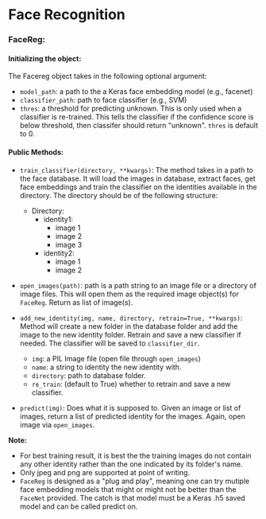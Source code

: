 # Face Recognition

### FaceReg:
#### Initializing the object:
The Facereg object takes in the following optional argument: 
- ```model_path```: a path to the a Keras face embedding model (e.g., facenet)
- ```classifier_path```: path to face classifier (e.g., SVM)
-  ```thres```: a threshold for predicting unknown. This is only used when a classifier is re-trained. 
This tells the classifier if the confidence score is below threshold, then classifer should return "unknown". 
```thres``` is default to 0. 

#### Public Methods: 
- ```train_classifier(directory, **kwargs)```:  The method takes in a path to the face database. It will load the images
in database, extract faces, get face embeddings and train the classifier on the identities available in the directory. 
The directory should be of the following structure:
    - Directory:
        - identity1:
            - image 1
            - image 2
            - image 3
        - identity2:
            - image 1
            - image 2
            
- ```open_images(path)```: path is a path string to an image file or a directory of image files. This will open them as 
the required image object(s) for ```FaceReg```. Return as list of image(s). 

- ```add_new_identity(img, name, directory, retrain=True, **kwargs)```: 
Method will create a new folder in the database folder and add the image to the new identity folder. Retrain and save a 
new classifier if needed. The classifier will be saved to ```classifier_dir```. 
    - ```img```: a PIL Image file (open file through ```open_images```)
    - ```name```: a string to identity the new identity with. 
    - ```directory```: path to database folder. 
    - ```re_train```: (default to True) whether to retrain and save a new classifier. 

- ```predict(img)```: Does what it is supposed to. Given an image or list of images, return a list
of predicted identity for the images. Again, open image via ```open_images```. 


**Note:**
- For best training result, it is best the the training images do not contain any other identity rather than the one 
indicated by its folder's name. 
- Only jpeg and png are supported at point of writing. 
- ```FaceReg``` is designed as a "plug and play", meaning one can try mutiple face embedding models that might or might 
not be better than the ```FaceNet``` provided. The catch is that model must be a Keras .h5 saved model and can be called
predict on. 